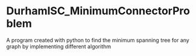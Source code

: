 # DurhamISC_MinimumConnectorProblem
A program created with python to find the minimum spanning tree for any graph by implementing different algorithm

